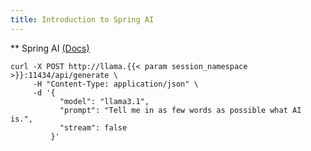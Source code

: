 ```yaml
---
title: Introduction to Spring AI
---
```


** Spring AI [(Docs)](https://docs.spring.io/spring-ai/reference/)


```execute
curl -X POST http://llama.{{< param session_namespace >}}:11434/api/generate \
     -H "Content-Type: application/json" \
     -d '{
           "model": "llama3.1",
           "prompt": "Tell me in as few words as possible what AI is.",
           "stream": false
         }'
```